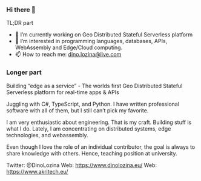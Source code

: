 ### Hi there 👋

TL;DR part

- 🔭 I’m currently working on Geo Distributed Stateful Serverless platform
- 👀 I’m interested in programming languages, databases, APIs, WebAssembly and Edge/Cloud computing.
- 📫 How to reach me: dino.lozina@live.com

### Longer part

Building “edge as a service” - The worlds first Geo Distributed Stateful Serverless platform for real-time apps & APIs

Juggling with C#, TypeScript, and Python. I have written professional software with all of them, but I still can’t pick my favorite. 

I am very enthusiastic about engineering. That is my craft. Building stuff is what I do.
Lately, I am concentrating on distributed systems, edge technologies, and webassembly.

Even though I love the role of an individual contributor, the goal is always to share knowledge with others.
Hence, teaching position at university.

Twitter: @DinoLozina
Web: https://www.dinolozina.eu/
Web: https://www.akritech.eu/

